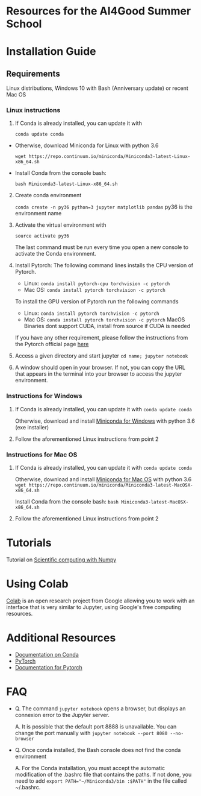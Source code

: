 # Resources for the AI4Good Summer School #

Installation Guide 
===================

## Requirements ##
Linux distributions, Windows 10 with Bash (Anniversary update) or recent Mac OS

### Linux instructions ###

1. If Conda is already installed, you can update it with
  
    `conda update conda`

* Otherwise, download Miniconda for Linux with python 3.6
  
  `wget https://repo.continuum.io/miniconda/Miniconda3-latest-Linux-x86_64.sh`

* Install Conda from the console bash:
  
  `bash Miniconda3-latest-Linux-x86_64.sh`


2. Create conda environment 

    `conda create -n py36 python=3 jupyter matplotlib pandas`
    py36 is the environment name 

3. Activate the virtual environment with 
  
    `source activate py36`

    The last command must be run every time you open a new console to activate the Conda environment.

4. Install Pytorch: 
  The following command lines installs the CPU version of Pytorch.

    - Linux:  `conda install pytorch-cpu torchvision -c pytorch`
    - Mac OS: `conda install pytorch torchvision -c pytorch`
  
    To install the GPU version of Pytorch run the following commands
  
    - Linux:  `conda install pytorch torchvision -c pytorch`
    - Mac OS: `conda install pytorch torchvision -c pytorch` 
      MacOS Binaries dont support CUDA, install from source if CUDA is needed
  
    If you have any other requirement, please follow the instructions from the Pytorch official page [here](https://pytorch.org/)


5. Access a given directory and start jupyter
    `cd name; jupyter notebook`


6. A window should open in your browser. If not,  you can copy the URL that appears in the terminal into your browser to access the jupyter environment. 

### Instructions for Windows ###

1. If Conda is already installed, you can update it with
    `conda update conda`

    Otherwise, download and install [Miniconda for Windows](https://conda.io/miniconda.html) with python 3.6  (exe installer) 

2. Follow the aforementioned Linux instructions from point 2


### Instructions for Mac OS ###

1. If Conda is already installed, you can update it with
  `conda update conda`

    Otherwise, download and install  [Miniconda for Mac OS](https://conda.io/miniconda.html) with python 3.6
    `wget https://repo.continuum.io/miniconda/Miniconda3-latest-MacOSX-x86_64.sh`

    Install Conda from the console bash:
    `bash Miniconda3-latest-MacOSX-x86_64.sh`

2. Follow the aforementioned Linux instructions from point 2


Tutorials
===================
Tutorial on [Scientific computing with Numpy](http://cs231n.github.io/python-numpy-tutorial/)


Using Colab
===================
[Colab](https://colab.research.google.com/) is an open research project from Google allowing you to work with an interface that is very similar to Jupyter, using Google's free computing resources. 


Additional Resources
===================
- [Documentation on Conda](https://conda.io/docs/index.html)
- [PyTorch](https://pytorch.org/)
- [Documentation for Pytorch](https://pytorch.org/docs/stable/index.html)


FAQ
===================

* Q. The command `jupyter notebook` opens a browser, but displays an connexion error to the  Jupyter server. 
 
  A. It is possible that the default port 8888 is unavailable. You can change the port manually with `jupyter notebook --port 8080 --no-browser`


* Q. Once conda installed, the Bash console does not find the conda environment
    
  A. For the Conda installation, you must accept the automatic modification of the .bashrc file that contains the paths. If not done, you need to add `export PATH="~/Miniconda3/bin :$PATH"` in the file called ~/.bashrc.

